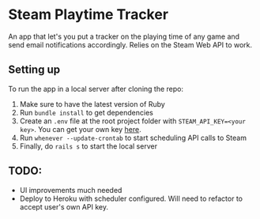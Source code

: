 # Steam Playtime Tracker
An app that let's you put a tracker on the playing time of any game and send email notifications accordingly. Relies on the Steam Web API to work.

## Setting up
To run the app in a local server after cloning the repo:
1. Make sure to have the latest version of Ruby
2. Run `bundle install` to get dependencies
3. Create an `.env` file at the root project folder with `STEAM_API_KEY=<your key>`. You can get your own key [here](https://steamcommunity.com/dev/apikey).
4. Run `whenever --update-crontab` to start scheduling API calls to Steam
5. Finally, do `rails s` to start the local server

## TODO:
- UI improvements much needed
- Deploy to Heroku with scheduler configured. Will need to refactor to accept user's own API key.
